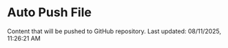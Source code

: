 # Auto Push File

Content that will be pushed to GitHub repository.
Last updated: 08/11/2025, 11:26:21 AM